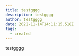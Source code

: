 ```yaml
---
title: testgggg
description: testgggg
author: testgggg
date: 2022-11-14T14:11:15.518Z
tags:
  - created
---
```

testgggg